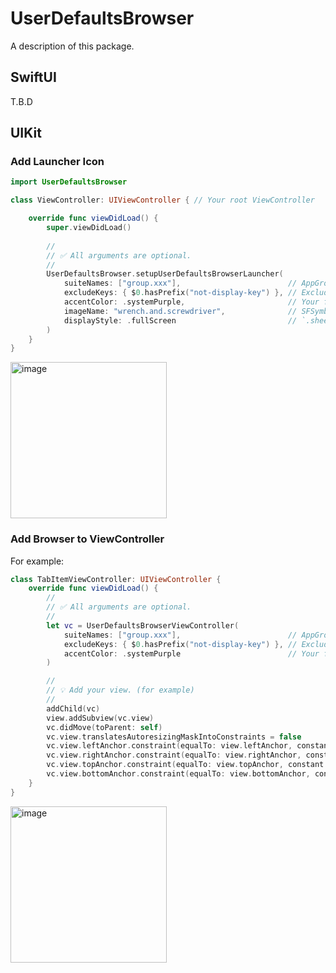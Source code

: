 # UserDefaultsBrowser

A description of this package.

## SwiftUI

T.B.D

## UIKit

### Add Launcher Icon

```swift
import UserDefaultsBrowser

class ViewController: UIViewController { // Your root ViewController

    override func viewDidLoad() {
        super.viewDidLoad()
        
        //
        // ✅ All arguments are optional.
        //
        UserDefaultsBrowser.setupUserDefaultsBrowserLauncher(
            suiteNames: ["group.xxx"],                        // AppGroups IDs
            excludeKeys: { $0.hasPrefix("not-display-key") }, // Exclude keys
            accentColor: .systemPurple,                       // Your favorite color
            imageName: "wrench.and.screwdriver",              // SFSymbols name
            displayStyle: .fullScreen                         // `.sheet` or `.fullScreen`
        )
    }
}
```

<img width="250" alt="image" src="https://user-images.githubusercontent.com/2990285/167238791-e15f66d4-0f03-4503-a9fd-141c55f60bfa.png">

### Add Browser to ViewController

For example:

```swift
class TabItemViewController: UIViewController {
    override func viewDidLoad() {
        //
        // ✅ All arguments are optional.
        //
        let vc = UserDefaultsBrowserViewController(
            suiteNames: ["group.xxx"],                        // AppGroups IDs
            excludeKeys: { $0.hasPrefix("not-display-key") }, // Exclude keys
            accentColor: .systemPurple                        // Your favorite color
        )

        //
        // 💡 Add your view. (for example)
        //
        addChild(vc)
        view.addSubview(vc.view)
        vc.didMove(toParent: self)
        vc.view.translatesAutoresizingMaskIntoConstraints = false
        vc.view.leftAnchor.constraint(equalTo: view.leftAnchor, constant: 0).isActive = true
        vc.view.rightAnchor.constraint(equalTo: view.rightAnchor, constant: 0).isActive = true
        vc.view.topAnchor.constraint(equalTo: view.topAnchor, constant: 0).isActive = true
        vc.view.bottomAnchor.constraint(equalTo: view.bottomAnchor, constant: 0).isActive = true
    }
}
```

<img width="250" alt="image" src="https://user-images.githubusercontent.com/2990285/167238851-b287e307-5482-49d4-a2ec-05bef78269cd.png">
